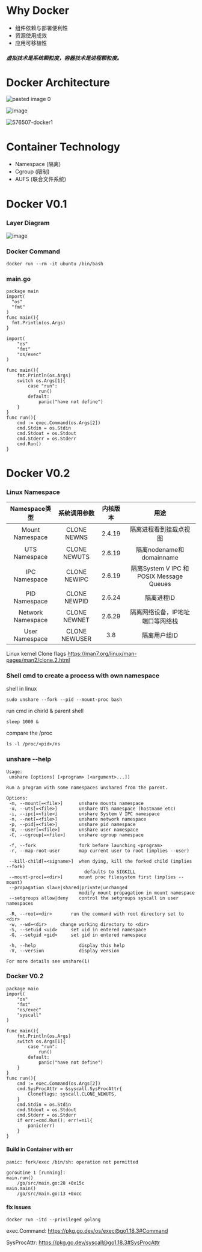 # Why Docker
+ 组件依赖与部署便利性
+ 资源使用成效
+ 应用可移植性
#### _虚拟技术是系统颗粒度，容器技术是进程颗粒度。_

# Docker Architecture


![pasted image 0](https://user-images.githubusercontent.com/9009522/173328229-19585544-4e9c-4661-8fc5-ca08254eba81.png)

![image](https://user-images.githubusercontent.com/9009522/174225521-9ec38af5-3074-406a-a00f-7322ed5d252a.png)

![576507-docker1](https://user-images.githubusercontent.com/9009522/173328283-bde7fc74-f731-4dd9-8372-2b16b88103de.png)

# Container Technology
+ Namespace (隔离)
+ Cgroup (限制)
+ AUFS (联合文件系统)

# Docker V0.1

### Layer Diagram

![image](https://user-images.githubusercontent.com/9009522/174298433-8b73ffa2-a5a4-4d94-a7f3-9cb7dd043cae.png)

### Docker Command
```
docker run --rm -it ubuntu /bin/bash
```
### main.go
```
package main
import(
  "os"
  "fmt"
)
func main(){
  fmt.Println(os.Args)
}
```
```
import(
	"os"
	"fmt"
	"os/exec"
)

func main(){
	fmt.Println(os.Args)
	switch os.Args[1]{
		case "run":
			run()
		default:
			panic("have not define")
	}
}
func run(){
	cmd := exec.Command(os.Args[2])
	cmd.Stdin = os.Stdin
	cmd.Stdout = os.Stdout
	cmd.Stderr = os.Stderr
	cmd.Run()
}

```
# Docker V0.2
### Linux Namespace
| Namespace类型 | 系统调用参数 | 内核版本 | 用途 |
|:--:|:--:|:--:|:--:|
| Mount Namespace | CLONE NEWNS | 2.4.19 |隔离进程看到挂载点视图|
| UTS Namespace|CLONE NEWUTS|2.6.19|隔离nodename和domainname|
| IPC Namespace|CLONE NEWIPC|2.6.19|隔离System V IPC 和 POSIX Message Queues|
| PID Namespace|CLONE NEWPID|2.6.24|隔离进程ID|
| Network Namespace|CLONE NEWNET|2.6.29|隔离网络设备，IP地址端口等网络栈|
| User Namespace|CLONE NEWUSER|3.8|隔离用户组ID|

Linux kernel Clone flags https://man7.org/linux/man-pages/man2/clone.2.html

### Shell cmd to create a process with own namespace
shell in linux
```
sudo unshare --fork --pid --mount-proc bash
```
run cmd in chirld & parent shell
```
sleep 1000 &
```
compare the /proc
```
ls -l /proc/<pid>/ns
```
### unshare --help
```
Usage:
 unshare [options] [<program> [<argument>...]]

Run a program with some namespaces unshared from the parent.

Options:
 -m, --mount[=<file>]      unshare mounts namespace
 -u, --uts[=<file>]        unshare UTS namespace (hostname etc)
 -i, --ipc[=<file>]        unshare System V IPC namespace
 -n, --net[=<file>]        unshare network namespace
 -p, --pid[=<file>]        unshare pid namespace
 -U, --user[=<file>]       unshare user namespace
 -C, --cgroup[=<file>]     unshare cgroup namespace

 -f, --fork                fork before launching <program>
 -r, --map-root-user       map current user to root (implies --user)

 --kill-child[=<signame>]  when dying, kill the forked child (implies --fork)
                             defaults to SIGKILL
 --mount-proc[=<dir>]      mount proc filesystem first (implies --mount)
 --propagation slave|shared|private|unchanged
                           modify mount propagation in mount namespace
 --setgroups allow|deny    control the setgroups syscall in user namespaces

 -R, --root=<dir>	    run the command with root directory set to <dir>
 -w, --wd=<dir>	    change working directory to <dir>
 -S, --setuid <uid>	    set uid in entered namespace
 -G, --setgid <gid>	    set gid in entered namespace

 -h, --help                display this help
 -V, --version             display version

For more details see unshare(1)
```

### Docker V0.2
```
package main
import(
	"os"
	"fmt"
	"os/exec"
	"syscall"
)

func main(){
	fmt.Println(os.Args)
	switch os.Args[1]{
		case "run":
			run()
		default:
			panic("have not define")
	}
}
func run(){
	cmd := exec.Command(os.Args[2])
	cmd.SysProcAttr = &syscall.SysProcAttr{
		Cloneflags: syscall.CLONE_NEWUTS,
	}
	cmd.Stdin = os.Stdin
	cmd.Stdout = os.Stdout
	cmd.Stderr = os.Stderr
	if err:=cmd.Run(); err!=nil{
		panic(err)
	}
}
```
#### Build in Container with err
```
panic: fork/exec /bin/sh: operation not permitted

goroutine 1 [running]:
main.run()
	/go/src/main.go:28 +0x15c
main.main()
	/go/src/main.go:13 +0xcc
```
#### fix issues
```
docker run -itd --privileged golang
```

exec.Command: https://pkg.go.dev/os/exec@go1.18.3#Command

SysProcAttr: https://pkg.go.dev/syscall@go1.18.3#SysProcAttr

